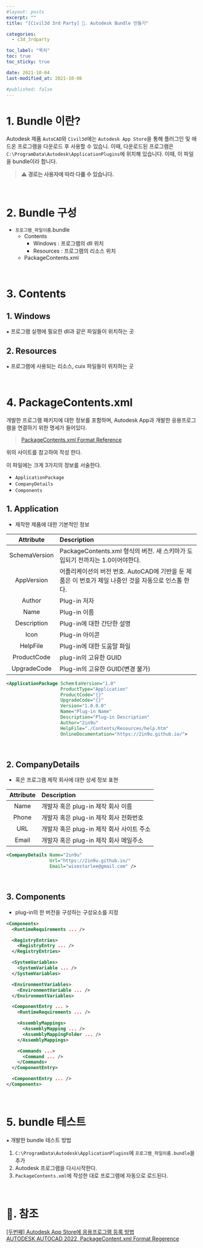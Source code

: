 ```yaml
---
#layout: posts
excerpt: ""
title: "[Civil3d 3rd Party] 📂. Autodesk Bundle 만들기"

categories:
  - c3d_3rdparty

toc_label: "목차"
toc: true
toc_sticky: true

date: 2021-10-04
last-modified_at: 2021-10-06

#published: false
---
```


# 1. Bundle 이란?
Autodesk 제품 `AutoCAD`와 `Civil3d`에는 `Autodesk App Store`을 통해 플러그인 및 애드온 프로그램을 다운로드 후 사용할 수 있습니. 이때, 다운로드된 프로그램은 `C:\ProgramData\Autodesk\ApplicationPlugins`에 위치해 있습니다. 이때, 이 파일을 bundle이라 합니다.
> **⚠ 경로는 사용자에 따라 다를 수 있습니다.**

<br>

# 2. Bundle 구성
- `프로그램_파일이름`.bundle
    - Contents
        - Windows : 프로그램의 dll 위치
        - Resources : 프로그램의 리소스 위치
    - PackageContents.xml
  
<br>

# 3. Contents
## 1. Windows
⁕ 프로그램 실행에 필요한 dll과 같은 파일들이 위치하는 곳

## 2. Resources
⁕ 프로그램에 사용되는 리소스, cuix 파일들이 위치하는 곳

<br>

# 4. PackageContents.xml
개발한 프로그램 패키지에 대한 정보를 포함하며, Autodesk App과 개발한 응용프로그램을 연결하기 위한 명세가 들어있다.  
> [PackageContents.xml Format Reference](https://help.autodesk.com/view/OARX/2022/ENU/?guid=GUID-BC76355D-682B-46ED-B9B7-66C95EEF2BD0)  

위의 사이트를 참고하여 작성 한다.

이 파일에는 크게 3가지의 정보를 서술한다.
- `ApplicationPackage`
- `CompanyDetails`
- `Components`

## 1. Application
- 제작한 제품에 대한 기본적인 정보

|Attribute|Description|
|:---:|:---|
|SchemaVersion|PackageContents.xml 형식의 버전. 새 스키마가 도입되기 전까지는 1.0이어야한다.
|AppVersion|어플리케이션의 버전 번호. AutoCAD에 기반을 둔 제품은 이 번호가 제일 나중인 것을 자동으로 인스톨 한다.|
|Author|Plug-in 저자|
|Name|Plug-in 이름|
|Description|Plug-in에 대한 간단한 설명|
|Icon|Plug-in 아이콘|
|HelpFile|Plug-in에 대한 도움말 파일|
|ProductCode|plug-in의 고유한 GUID|
|UpgradeCode|Plug-in의 고유한 GUID(변경 불가)|

```xml
<ApplicationPackage SchemㅖaVersion="1.0"
                    ProductType="Application"
                    ProductCode="{}"
                    UpgradeCode="{}"
                    Version="1.0.0.0"
                    Name="Plug-in Name"
                    Description="Plug-in Description"
                    Author="2in9u"
                    HelpFile="./Contents/Resources/help.htm"
                    OnlineDocumentation="https://2in9u.github.io/">
```

<br>

## 2. CompanyDetails
-  혹은 프로그램 제작 회사에 대한 상세 정보 표현

|Attribute|Description|
|:---:|:---|
|Name|개발자 혹은 plug-in 제작 회사 이름|
|Phone|개발자 혹은 plug-in 제작 회사 전화번호|
|URL|개발자 혹은 plug-in 제작 회사 사이트 주소|
|Email|개발자 혹은 plug-in 제작 회사 메일주소|

```xml
<CompanyDetails Name="2in9u"
                Url="https://2in9u.github.io/" 
                Email="wisestarlee@gmail.com" />
```

<br>

## 3. Components
- plug-in의 한 버전을 구성하는 구성요소를 지정

```xml
<Components>
  <RuntimeRequirements ... />

  <RegistryEntries>
    <RegistryEntry ... />
  </RegistryEntries>

  <SystemVariables>
    <SystemVariable ... />
  </SystemVariables>

  <EnvironmentVariables>
    <EnvironmentVariable ... />
  </EnvironmentVariables>

  <ComponentEntry ... >
    <RuntimeRequirements ... />

    <AssemblyMappings>
      <AssemblyMapping ... />
      <AssemblyMappingFolder ... />
    </AssemblyMappings>

    <Commands ...>
      <Command ... />
    </Commands>
  </ComponentEntry>

  <ComponentEntry ... />
</Components>
```

<br>

# 5. bundle 테스트
⁕ 개발한 bundle 테스트 방법
  1.  `C:\ProgramData\Autodesk\ApplicationPlugins`에 `프로그램_파일이름.bundle`을 추가
  2. Autodesk 프로그램을 다시시작한다.
  3. `PackageContents.xml`에 작성한 대로 프로그램에 자동으로 로드된다.

<br>

# 📑. 참조
[[두번째] Autodesk App Store에 응용프로그램 등록 방법](http://arx119.egloos.com/11302388)  
[AUTODESK AUTOCAD 2022, PackageContent.xml Format Regerence](https://help.autodesk.com/view/OARX/2022/ENU/?guid=GUID-BC76355D-682B-46ED-B9B7-66C95EEF2BD0)